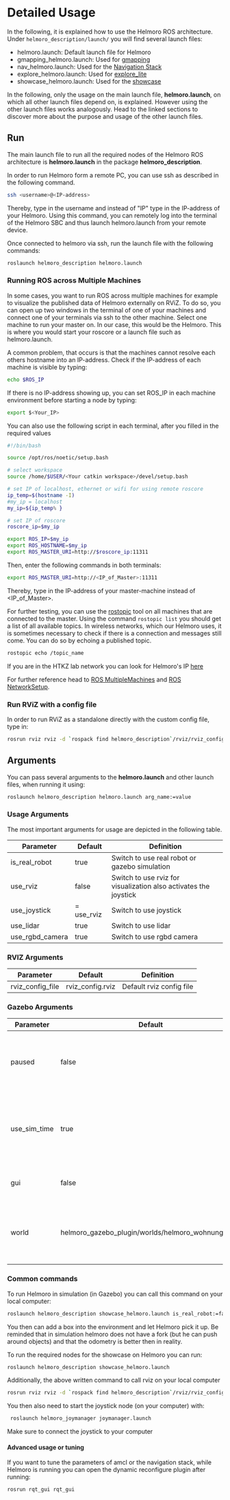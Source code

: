 # Detailed Usage

In the following, it is explained how to use the Helmoro ROS architecture. Under `helmoro_description/launch/` you will find several launch files:

- helmoro.launch: Default launch file for Helmoro
- gmapping_helmoro.launch: Used for [gmapping](#slam-using-gmapping)
- nav_helmoro.launch: Used for the [Navigation Stack](#autonomous-navigation-using-the-navigation-stack)
- explore_helmoro.launch: Used for [explore_lite](#autonomous-slam-using-explore_lite)
- showcase_helmoro.launch: Used for the [showcase](#showcase)

In the following, only the usage on the main launch file, **helmoro.launch**, on which all other launch files depend on, is explained. However using the other launch files works analogously. Head to the linked sections to discover more about the purpose and usage of the other launch files.

## Run  

The main launch file to run all the required nodes of the Helmoro ROS architecture is **helmoro.launch** in the package **helmoro_description**.


In order to run Helmoro form a remote PC, you can use ssh as described in the following command.

```sh
ssh <username>@<IP-address>
```

Thereby, type in the username and instead of "IP" type in the IP-address of your Helmoro. Using this command, you can remotely log into the terminal of the Helmoro SBC and thus launch helmoro.launch from your remote device.

Once connected to helmoro via ssh, run the launch file with the following commands:

```sh
roslaunch helmoro_description helmoro.launch
```

### Running ROS across Multiple Machines

In some cases, you want to run ROS across multiple machines for example to visualize the published data of Helmoro externally on RViZ. To do so, you can open up two windows in the terminal of one of your machines and connect one of your terminals via ssh to the other machine. Select one machine to run your master on. In our case, this would be the Helmoro. This is where you would start your roscore or a launch file such as helmoro.launch.

A common problem, that occurs is that the machines cannot resolve each others hostname into an IP-address. Check if the IP-address of each machine is visible by typing:

```sh
echo $ROS_IP
```

If there is no IP-address showing up, you can set ROS_IP in each machine environment before starting a node by typing:

```sh
export $<Your_IP>
```

You can also use the following script in each terminal, after you filled in the required values

```sh
#!/bin/bash

source /opt/ros/noetic/setup.bash

# select workspace
source /home/$USER/<Your catkin workspace>/devel/setup.bash

# set IP of localhost, ethernet or wifi for using remote roscore
ip_temp=$(hostname -I)
#my_ip = localhost
my_ip=${ip_temp% }

# set IP of roscore
roscore_ip=$my_ip

export ROS_IP=$my_ip
export ROS_HOSTNAME=$my_ip
export ROS_MASTER_URI=http://$roscore_ip:11311

```

Then, enter the following commands in both terminals:

```sh
export ROS_MASTER_URI=http://<IP_of_Master>:11311
```

Thereby, type in the IP-address of your master-machine instead of <IP_of_Master>.

For further testing, you can use the [rostopic](http://wiki.ros.org/rostopic) tool on all machines that are connected to the master. Using the command
`rostopic list` you should get a list of all available topics. In wireless networks, which our Helmoro uses, it is sometimes necessary to check if there is a connection and messages still come.
You can do so by echoing a published topic.

```sh
rostopic echo /topic_name
```

If you are in the HTKZ lab network you can look for Helmoro's IP [here](http://intranet/grpit/DHCP_HTKZ-Labor.asp)

For further reference head to [ROS MultipleMachines](http://wiki.ros.org/ROS/Tutorials/MultipleMachines) and [ROS NetworkSetup](http://wiki.ros.org/ROS/NetworkSetup).

### Run RViZ with a config file

In order to run RViZ as a standalone directly with the custom config file, type in:

```sh
rosrun rviz rviz -d `rospack find helmoro_description`/rviz/rviz_config.rviz
```

## Arguments

You can pass several arguments to the **helmoro.launch** and other launch files, when running it using:

```sh
roslaunch helmoro_description helmoro.launch arg_name:=value
```

### Usage Arguments

The most important arguments for usage are depicted in the following table.

| Parameter       | Default    | Definition                                                       |
| --------------- | ---------- | ---------------------------------------------------------------- |
| is_real_robot   | true       | Switch to use real robot or gazebo simulation                    |
| use_rviz        | false      | Switch to use rviz for visualization also activates the joystick |
| use_joystick    | = use_rviz | Switch to use joystick                                           |
| use_lidar       | true       | Switch to use lidar                                              |
| use_rgbd_camera | true       | Switch to use rgbd camera                                        |

### RVIZ Arguments

| Parameter        | Default          | Definition               |
| ---------------- | ---------------- | ------------------------ |
| rviz_config_file | rviz_config.rviz | Default rviz config file |

### Gazebo Arguments

| Parameter    | Default                                          | Definition                                                          |
| ------------ | ------------------------------------------------ | ------------------------------------------------------------------- |
| paused       | false                                            | Switch if gazebo is started running or in paused mode               |
| use_sim_time | true                                             | Switch if simulated gazebo time or real time is used for simulation |
| gui          | false                                            | Switch if gui of gazebo is displayed                                |
| world        | helmoro_gazebo_plugin/worlds/helmoro_wohnung_mob | Default testing world that is loaded for gazebo simulation          |

### Common commands

To run Helmoro in simulation (in Gazebo) you can call this command on your local computer:

```sh
roslaunch helmoro_description showcase_helmoro.launch is_real_robot:=false use_rviz:=true use_gui:=true
```

You then can add a box into the environment and let Helmoro pick it up. Be reminded that in simulation helmoro does not have a fork (but he can push around objects) and that the odometry is better then in reality.

To run the required nodes for the showcase on Helmoro you can run:

```sh
roslaunch helmoro_description showcase_helmoro.launch
```

Additionally, the above written command to call rviz on your local computer

```sh
rosrun rviz rviz -d `rospack find helmoro_description`/rviz/rviz_config.rviz
```

You then also need to start the joystick node (on your computer) with:

```sh
 roslaunch helmoro_joymanager joymanager.launch
```

Make sure to connect the joystick to your computer

#### Advanced usage or tuning

If you want to tune the parameters of amcl or the navigation stack, while Helmoro is running you can open the dynamic reconfigure plugin after running:

```sh
rosrun rqt_gui rqt_gui
```